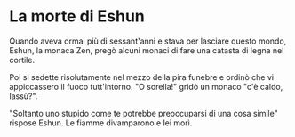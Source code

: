 # La morte di Eshun

Quando aveva ormai più di sessant'anni e stava per lasciare questo mondo, Eshun, la monaca Zen, pregò alcuni monaci di fare una catasta di legna nel cortile.

Poi si sedette risolutamente nel mezzo della pira funebre e ordinò che vi appiccassero il fuoco tutt'intorno. "O sorella!" gridò un monaco "c'è caldo, lassù?".

"Soltanto uno stupido come te potrebbe preoccuparsi di una cosa simile" rispose Eshun. Le fiamme divamparono e lei morì.